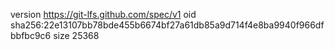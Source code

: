 version https://git-lfs.github.com/spec/v1
oid sha256:22e13107bb78bde455b6674bf27a61db85a9d714f4e8ba9940f966dfbbfbc9c6
size 25368
